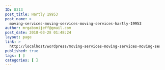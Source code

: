 ```yaml
---
ID: 8313
post_title: Hartly 19953
post_name: >
  moving-services-moving-services-moving-services-hartly-19953
author: mrgabonijeff@gmail.com
post_date: 2018-03-28 01:48:24
layout: page
link: >
  http://localhost/wordpress/moving-services-moving-services-moving-services-hartly-19953/
published: true
tags: [ ]
categories: [ ]
---
```

